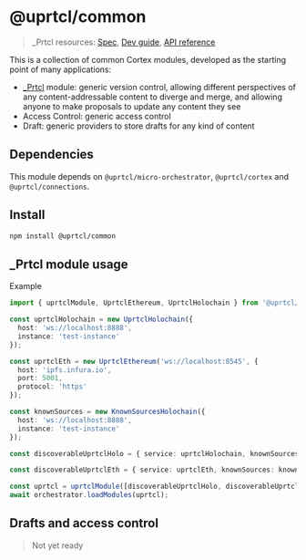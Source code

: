 # @uprtcl/common

>_Prtcl resources: [Spec](https://github.com/uprtcl/spec), [Dev guide](https://github.com/uprtcl/js-uprtcl/wiki), [API reference](https://uprtcl.github.io/js-uprtcl/)

This is a collection of common Cortex modules, developed as the starting point of many applications:

- [\_Prtcl](https://github.com/uprtcl/spec) module: generic version control, allowing different perspectives of any content-addressable content to diverge and merge, and allowing anyone to make proposals to update any content they see
- Access Control: generic access control
- Draft: generic providers to store drafts for any kind of content

## Dependencies

This module depends on `@uprtcl/micro-orchestrator`, `@uprtcl/cortex` and `@uprtcl/connections`.

## Install

```bash
npm install @uprtcl/common
```

## \_Prtcl module usage

Example

```ts
import { uprtclModule, UprtclEthereum, UprtclHolochain } from '@uprtcl/common';

const uprtclHolochain = new UprtclHolochain({
  host: 'ws://localhost:8888',
  instance: 'test-instance'
});

const uprtclEth = new UprtclEthereum('ws://localhost:8545', {
  host: 'ipfs.infura.io',
  port: 5001,
  protocol: 'https'
});

const knownSources = new KnownSourcesHolochain({
  host: 'ws://localhost:8888',
  instance: 'test-instance'
});

const discoverableUprtclHolo = { service: uprtclHolochain, knownSources: knownSources };

const discoverableUprtclEth = { service: uprtclEth, knownSources: knownSources };

const uprtcl = uprtclModule([discoverableUprtclHolo, discoverableUprtclEth]);
await orchestrator.loadModules(uprtcl);
```

## Drafts and access control

> Not yet ready
